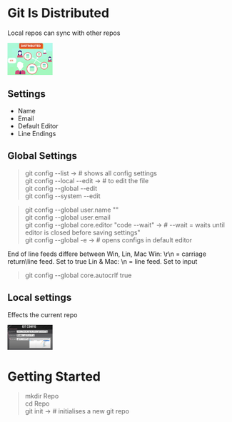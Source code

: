 <style type="text/css">
.centerImage
{
 text-align:center;
 display:block;
}
</style>

# Git Is Distributed
Local repos can sync with other repos
<p>
    <img src="Fig A.png" alt="Distributed" class="centerImage" style="max-width: 20%;"/>
</p>

## Settings
- Name
- Email
- Default Editor
- Line Endings

## Global Settings
> git config --list -> # shows all config settings      
> git config --local --edit -> # to edit the file       
> git config --global --edit        
> git config --system --edit        

> git config --global user.name ""      
> git config --global user.email        
> git config --global core.editor "code --wait" -> # --wait = waits until editor is closed before saving settings"      
> git config --global -e -> # opens configs in default editor       

End of line feeds differe between Win, Lin, Mac
Win: \r\n = carriage return\line feed. Set to true
Lin & Mac: \n = line feed. Set to input

> git config --global core.autocrlf true

## Local settings
Effects the current repo
<p>
    <img src="Fig L.png" alt="Distributed" style="max-width: 20%;"/>
</p>

# Getting Started
> mkdir Repo        
> cd Repo       
> git init -> # initialises a new git repo

